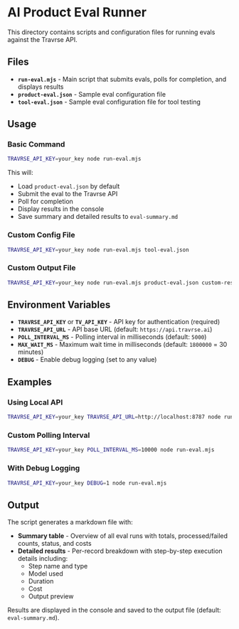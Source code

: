 # AI Product Eval Runner

This directory contains scripts and configuration files for running evals against the Travrse API.

## Files

- **`run-eval.mjs`** - Main script that submits evals, polls for completion, and displays results
- **`product-eval.json`** - Sample eval configuration file
- **`tool-eval.json`** - Sample eval configuration file for tool testing

## Usage

### Basic Command

```bash
TRAVRSE_API_KEY=your_key node run-eval.mjs
```

This will:
- Load `product-eval.json` by default
- Submit the eval to the Travrse API
- Poll for completion
- Display results in the console
- Save summary and detailed results to `eval-summary.md`

### Custom Config File

```bash
TRAVRSE_API_KEY=your_key node run-eval.mjs tool-eval.json
```

### Custom Output File

```bash
TRAVRSE_API_KEY=your_key node run-eval.mjs product-eval.json custom-results.md
```

## Environment Variables

- **`TRAVRSE_API_KEY`** or **`TV_API_KEY`** - API key for authentication (required)
- **`TRAVRSE_API_URL`** - API base URL (default: `https://api.travrse.ai`)
- **`POLL_INTERVAL_MS`** - Polling interval in milliseconds (default: `5000`)
- **`MAX_WAIT_MS`** - Maximum wait time in milliseconds (default: `1800000` = 30 minutes)
- **`DEBUG`** - Enable debug logging (set to any value)

## Examples

### Using Local API

```bash
TRAVRSE_API_KEY=your_key TRAVRSE_API_URL=http://localhost:8787 node run-eval.mjs
```

### Custom Polling Interval

```bash
TRAVRSE_API_KEY=your_key POLL_INTERVAL_MS=10000 node run-eval.mjs
```

### With Debug Logging

```bash
TRAVRSE_API_KEY=your_key DEBUG=1 node run-eval.mjs
```

## Output

The script generates a markdown file with:
- **Summary table** - Overview of all eval runs with totals, processed/failed counts, status, and costs
- **Detailed results** - Per-record breakdown with step-by-step execution details including:
  - Step name and type
  - Model used
  - Duration
  - Cost
  - Output preview

Results are displayed in the console and saved to the output file (default: `eval-summary.md`).

